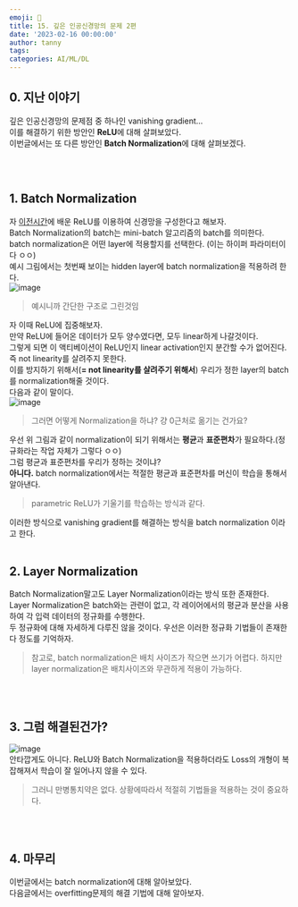 ```yaml
---
emoji: 🔮
title: 15. 깊은 인공신경망의 문제 2편
date: '2023-02-16 00:00:00'
author: tanny
tags: 
categories: AI/ML/DL
---
```


## 0. 지난 이야기
깊은 인공신경망의 문제점 중 하나인 vanishing gradient...<br>
이를 해결하기 위한 방안인 **ReLU**에 대해 살펴보았다.<br>
이번글에서는 또 다른 방안인 **Batch Normalization**에 대해 살펴보겠다.<br>

<br>
<br>

## 1. Batch Normalization
자 [이전시간](https://tannybrown.github.io/ai/16/)에 배운 ReLU를 이용하여 신경망을 구성한다고 해보자.<br>
Batch Normalization의 batch는 mini-batch 알고리즘의 batch를 의미한다.<br>
batch normalization은 어떤 layer에 적용할지를 선택한다. (이는 하이퍼 파라미터이다 ㅇㅇ)<br>
예시 그림에서는 첫번째 보이는 hidden layer에 batch normalization을 적용하려 한다.<br>
![image](https://user-images.githubusercontent.com/121401159/219054999-f17a5ee4-ded4-411d-848e-c128e7ebe60e.png)<br>
> 예시니까 간단한 구조로 그린것임

자 이때 ReLU에 집중해보자.<br>
만약 ReLU에 들어온 데이터가 모두 양수였다면, 모두 linear하게 나갈것이다.<br>
그렇게 되면 이 액티베이션이 ReLU인지 linear activation인지 분간할 수가 없어진다. 즉 not linearity를 살려주지 못한다.<br>
이를 방지하기 위해서(**= not linearity를 살려주기 위해서**) 우리가 정한 layer의 batch를 normalization해줄 것이다.<br>
다음과 같이 말이다.<br>
![image](https://user-images.githubusercontent.com/121401159/219058965-23502c51-059a-40c0-8363-5476b6cee86b.png)<br>
> 그러면 어떻게 Normalization을 하냐?
> 걍 0근처로 옮기는 건가요?

우선 위 그림과 같이 normalization이 되기 위해서는 **평균**과 **표준편차**가 필요하다.(정규화라는 작업 자체가 그렇다 ㅇㅇ)<br>
그럼 평균과 표준편차를 우리가 정하는 것이냐?<br>
**아니다.** batch normalization에서는 적절한 평균과 표준편차를 머신이 학습을 통해서 알아낸다.
> parametric ReLU가 기울기를 학습하는 방식과 같다.


이러한 방식으로 vanishing gradient를 해결하는 방식을 batch normalization 이라고 한다.
<br>
<br>

## 2. Layer Normalization
Batch Normalization말고도 Layer Normalization이라는 방식 또한 존재한다.<br>
Layer Normalization은 batch와는 관련이 없고, 각 레이어에서의 평균과 분산을 사용하여 각 입력 데이터의 정규화를 수행한다.<br>
두 정규화에 대해 자세하게 다루진 않을 것이다. 우선은 이러한 정규화 기법들이 존재한다 정도를 기억하자.
> 참고로, batch normalization은 배치 사이즈가 작으면 쓰기가 어렵다. 하지만 layer normalization은 배치사이즈와 무관하게 적용이 가능하다.
<br>
<br>

## 3. 그럼 해결된건가?
![image](https://user-images.githubusercontent.com/121401159/219062495-831f07b4-2c5c-4a46-8760-64e755619dfa.png)<br>
안타깝게도 아니다. ReLU와 Batch Normalization을 적용하더라도 Loss의 개형이 복잡해져서 학습이 잘 일어나지 않을 수 있다.<br>
> 그러니 만병통치약은 없다. 상황에따라서 적절히 기법들을 적용하는 것이 중요하다.
<br>
<br>


## 4. 마무리
이번글에서는 batch normalization에 대해 알아보았다.<br>
다음글에서는 overfitting문제의 해결 기법에 대해 알아보자.

```toc
```
